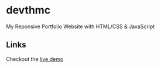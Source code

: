 # devthmc  

My Reponsive Portfolio Website with HTML/CSS & JavaScript

## Links  

Checkout the [live demo](https://devthmc.netlify.app)

